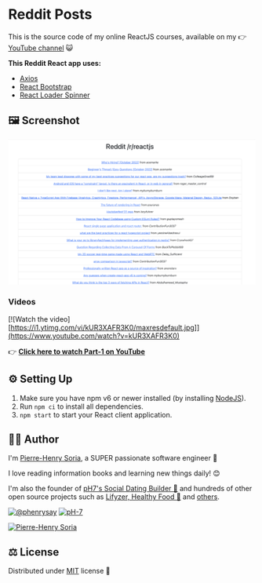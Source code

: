 # Reddit Posts

This is the source code of my online ReactJS courses, available on my 👉 [YouTube channel](https://www.youtube.com/channel/UCGqLuT0upPiocwYSnnmqt2g) 😺

**This Reddit React app uses:**
* [Axios](https://github.com/axios/axios)
* [React Bootstrap](https://github.com/react-bootstrap/react-bootstrap)
* [React Loader Spinner](https://github.com/mhnpd/react-loader-spinner)

## 🖼 Screenshot

![Reddit Posts retriever - Homepage example](reddit-posts-retriever.png)

### Videos

[![Watch the video][https://i1.ytimg.com/vi/kUR3XAFR3K0/maxresdefault.jpg]](https://www.youtube.com/watch?v=kUR3XAFR3K0)

👉 **[Click here to watch Part-1 on YouTube](https://youtu.be/ckT1YGDo9Vo)**

## ⚙️ Setting Up

1. Make sure you have npm v6 or newer installed (by installing [NodeJS](https://nodejs.org/en/download)).
2. Run `npm ci` to install all dependencies.
3. `npm start` to start your React client application.


## 🧑‍🎨 Author

I'm [Pierre-Henry Soria](https://ph7.me), a SUPER passionate software engineer 🤖

I love reading information books and learning new things daily! 😊

I'm also the founder of [pH7's Social Dating Builder 🚀](https://github.com/pH7Software/pH7-Social-Dating-CMS) and hundreds of other open source projects such as [Lifyzer, Healthy Food 🍍](https://github.com/Lifyzer) and [others](https://github.com/pH-7?tab=repositories).

[![@phenrysay](https://img.shields.io/badge/Twitter-1DA1F2?style=for-the-badge&logo=twitter&logoColor=white)](https://twitter.com/phenrysay "Follow Me on Twitter") [![pH-7](https://img.shields.io/badge/GitHub-100000?style=for-the-badge&logo=github&logoColor=white)](https://github.com/pH-7 "Follow Me on GitHub")

[![Pierre-Henry Soria](https://s.gravatar.com/avatar/a210fe61253c43c869d71eaed0e90149?s=200)](https://ph7.me "Pierre-Henry Soria - Software Engineer")


## ⚖️ License

Distributed under [MIT](https://opensource.org/licenses/MIT) license 🎉
